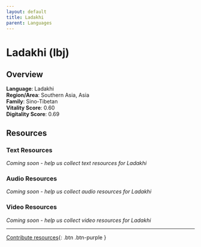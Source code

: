 ```yaml
---
layout: default
title: Ladakhi
parent: Languages
---
```


# Ladakhi (lbj)

## Overview

**Language**: Ladakhi  
**Region/Area**: Southern Asia, Asia  
**Family**: Sino-Tibetan  
**Vitality Score**: 0.60  
**Digitality Score**: 0.69  

## Resources

### Text Resources
*Coming soon - help us collect text resources for Ladakhi*

### Audio Resources
*Coming soon - help us collect audio resources for Ladakhi*

### Video Resources
*Coming soon - help us collect video resources for Ladakhi*

---

[Contribute resources](https://fairtrain.github.io/){: .btn .btn-purple }
